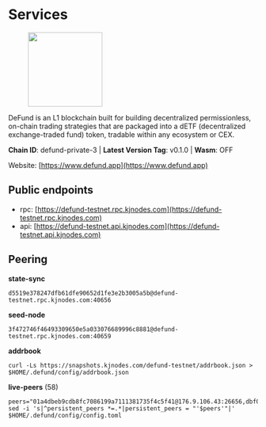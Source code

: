# Services

<figure><img src="https://raw.githubusercontent.com/kj89/testnet_manuals/main/pingpub/logos/defund.png" width="150" alt=""><figcaption></figcaption></figure>

DeFund is an L1 blockchain built for building decentralized permissionless,  on-chain trading strategies that are packaged into a dETF (decentralized  exchange-traded fund) token, tradable within any ecosystem or CEX.

**Chain ID**: defund-private-3 | **Latest Version Tag**: v0.1.0 | **Wasm**: OFF

Website: [https://www.defund.app](https://www.defund.app)


## Public endpoints

* rpc: [https://defund-testnet.rpc.kjnodes.com](https://defund-testnet.rpc.kjnodes.com)
* api: [https://defund-testnet.api.kjnodes.com](https://defund-testnet.api.kjnodes.com)

## Peering

**state-sync**

```
d5519e378247dfb61dfe90652d1fe3e2b3005a5b@defund-testnet.rpc.kjnodes.com:40656
```

**seed-node**

```
3f472746f46493309650e5a033076689996c8881@defund-testnet.rpc.kjnodes.com:40659
```

**addrbook**
```
curl -Ls https://snapshots.kjnodes.com/defund-testnet/addrbook.json > $HOME/.defund/config/addrbook.json
```

**live-peers** (58)
```
peers="01a4dbeb9cdb8fc7086199a7111381735f4c5f41@176.9.106.43:26656,dbf0794fad9fb74dc6c209f65452fda0c4dd0cdd@161.97.182.71:36656,e4470dac98f2cee5bd060c52c7d801d57bfc9308@185.245.182.206:26656,e734009f4f462dd2d6babe9ad8c778ae253d084c@109.205.183.72:26656,d9db9bfb1e317bd16935b01a2227b699889519af@65.108.102.70:46656,35b9a1c3c7a597413f4c999a9fc1e6cb0cc8b978@65.108.100.53:36656,8190bf19ef96627e3b35f2039ab6aeed551fa05c@167.235.201.57:26656,95d487c4f51295c4cd799cc7fe53d23ea7298bdf@206.246.71.251:46656,7bd385047301b8a0caee30f9b99faa3e511c35e3@38.242.142.76:40656,2f78b32d1f54bfa9342a909f31e3cfe4b4a3a417@161.97.145.238:40656,507e7ea5c2c97d411f66238b97d7e7d931800977@116.202.161.165:29656,abeb7b59282d3220aceca9b3a13c98021e6419a4@161.97.66.90:26656,f8e7b1b8382b9d4b0c04274826a89682ad4b5bfb@62.171.143.40:26656,e8fd4ce8e97ff75fd76934c0da242bb872d28ad0@199.175.98.109:26656,2c17ee3ba85f8c5690d8a95c59927e87a3fce14b@195.201.197.4:40656,19b298459704db74ac902caee55e3736a5147441@161.97.72.9:26656,c7d10d48cd7723f1ed661d20baa3ffba3e7a8b80@104.193.254.108:40656,f2bb49aff5b6748557410d3a2f7bbd9305cd9dc6@65.109.84.215:26656,c734239cb2a4a59e69de4fc52a9c4aca57285391@199.175.98.107:26656,a3ede88696b2b5f752129889b84b9292a168133a@142.132.152.46:21656,debe270a671e1e9ca843cd770d74f15f14163f3a@65.21.91.50:60756,0a8430b93bd3ddbf247388ca638512981ff07eaf@195.3.220.9:26656,5ac40e96d9194536e15a28a1010551300cbab616@185.216.75.21:26656,20b23961a22091e2a5047482d84bffacb49f416e@199.175.98.110:26656,312e78a4ba124a1cc92f71d37a603c425ceb4d1b@199.175.98.108:26656,1c15edcdb581c0824a8f758931268f9b2ac1153f@178.124.214.192:26656,5d1d03424d23015156cb0ca8aff7c4ab237d3ca3@78.157.214.56:26656,1ff7bdc7ba9ac6d66ef298956b7d11b5f84a15df@194.233.73.34:40656,28d0f4d4b9debc4547e8d7862672171e7b2f8764@135.181.111.161:26656,89944fe8fc90920cdd95ac8b752b81524c357961@38.242.234.75:26656,4c291b33574d679e43f7cec340ba4befecec0724@161.97.152.115:26656,d5519e378247dfb61dfe90652d1fe3e2b3005a5b@65.109.68.190:40656,d2b59bbdbfdb6f22004ba00fbc5b56290cbb5a1e@185.209.229.112:26656,243866235972a8028e89111ff69a823d7b236977@185.208.206.89:26656,b6c1fb1326169fa955afb40a344f837b9a56f81c@159.223.205.65:40656,b3ea7a581e2f1c1e19d2067e6cd54497914ec4ea@173.249.54.237:40656,aa0f97cda5bd962821b907245dc476348309fce3@84.21.171.33:40656,2997819a47da2666714f1c0d675c0041d42682b1@94.103.91.239:26656,28f14b89d10992cff60cbe98d4cd1cf84b1d2c60@88.99.214.188:26656,8a650a9761db8abc1096abc3d4a68431600ae835@62.171.149.101:46656,e2524d876035af6d361cf5f09146c22e67ea7ff3@38.242.140.51:26656,58437bc62307a512f391db5c1e24e3cff8b9f8d3@136.243.88.91:2070,0e5c41bec481ae4da0577377bc1952eb29b1e4c1@65.21.78.86:26656,d4f3f4cc8e170561eee79ae327784d20afb01ea3@65.109.85.52:36656,cb7c986d01b9bb9498c672c8d26bd0e31ef88c8b@176.124.221.177:26656,0544670a43be0a61c7e354bc55d32b6573dc31cf@94.131.106.79:26656,85c56c362e96dd5f3d02f29167659e4c806ec4c6@65.108.240.50:36656,f98092af7d5aa5fedb2af24200eb4ceeb252a007@91.194.11.115:26656,e1294469301512646a6e7256f6094cba0f78cdb0@212.23.222.220:26856,219c417bd9de04c60f730abd4769e981f10c083b@109.123.249.191:26656,5ad58203ea40415a95afd0382921da0d29eebd9c@194.163.171.41:26656,0b141f72551552a5faf109413292e72408a34c34@65.109.27.156:32656,2a138efb5ef0638386af44c3df32ccdc8895b4d0@65.21.172.60:36656,d130db7a4901fd92a221f1cf7d006c6153751eb5@144.76.27.79:60956,b2d88a66cd3da5bcfcee01ad3baa892d51bfca42@15.235.10.157:26656,a713c7dbfbcf0704f591bcc07d1f116303c44b27@45.87.0.238:26656,be4a0baa86b3d3bb2aba2defe1877fdc5cc7bd85@45.147.199.41:26656,f17140ac29380d434c1b5d2e33798d9f3bc6fd45@209.126.2.211:26656"
sed -i 's|^persistent_peers *=.*|persistent_peers = "'$peers'"|' $HOME/.defund/config/config.toml
```
